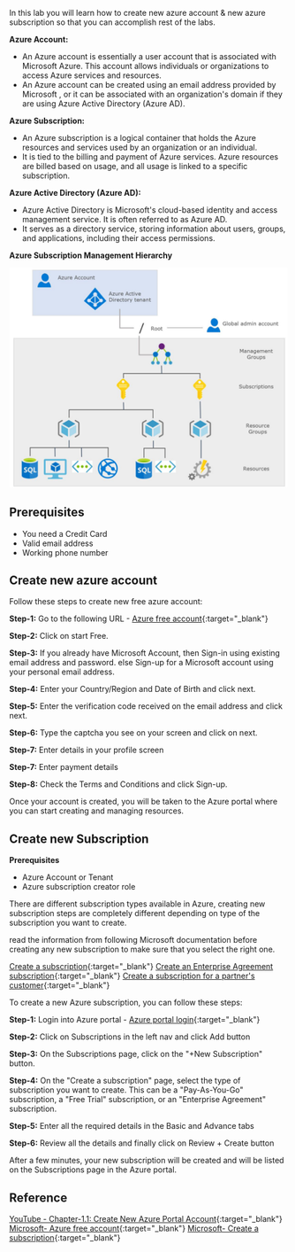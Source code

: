<!-- # Chapter 2.1: Create Azure Free Account -->

In this lab you will learn how to create new azure account & new azure subscription so that you can accomplish rest of the labs.

**Azure Account:**
   - An Azure account is essentially a user account that is associated with Microsoft Azure. This account allows individuals or organizations to access Azure services and resources.
   - An Azure account can be created using an email address provided by Microsoft , or it can be associated with an organization's domain if they are using Azure Active Directory (Azure AD).

**Azure Subscription:**
   - An Azure subscription is a logical container that holds the Azure resources and services used by an organization or an individual.
   - It is tied to the billing and payment of Azure services. Azure resources are billed based on usage, and all usage is linked to a specific subscription.   

**Azure Active Directory (Azure AD):**
   - Azure Active Directory is Microsoft's cloud-based identity and access management service. It is often referred to as Azure AD.
   - It serves as a directory service, storing information about users, groups, and applications, including their access permissions.

**Azure Subscription Management Hierarchy**

![image.jpg](images/image-38.jpg)


## Prerequisites

- You need a Credit Card
- Valid email address
- Working phone number

## Create new azure account

Follow these steps to create new free azure account:


**Step-1:** Go to the following URL - [Azure free account](https://azure.microsoft.com/en-us/free/){:target="_blank"}

**Step-2:** Click on start Free.

**Step-3:** If you already have Microsoft Account, then Sign-in using existing email address and password. else Sign-up for a Microsoft account using your personal email address.

**Step-4:** Enter your Country/Region and Date of Birth and click next.

**Step-5:** Enter the verification code received on the email address and click next.

**Step-6:** Type the captcha you see on your screen and click on next.

**Step-7:** Enter details in your profile screen 

**Step-7:** Enter payment details

**Step-8:** Check the Terms and Conditions and click Sign-up.

Once your account is created, you will be taken to the Azure portal where you can start creating and managing resources.

## Create new Subscription

**Prerequisites** 

- Azure Account or Tenant
- Azure subscription creator role

There are different subscription types available in Azure, creating new subscription steps are completely different depending on type of the subscription you want to create.

read the information from following Microsoft documentation before creating any new subscription to make sure that you select the right one.

[Create a subscription](https://learn.microsoft.com/en-us/azure/cost-management-billing/manage/create-subscription#create-a-subscription){:target="_blank"}
[Create an Enterprise Agreement subscription](https://learn.microsoft.com/en-us/azure/cost-management-billing/manage/create-enterprise-subscription){:target="_blank"}
[Create a subscription for a partner's customer](https://learn.microsoft.com/en-us/azure/cost-management-billing/manage/create-customer-subscription){:target="_blank"}

To create a new Azure subscription, you can follow these steps:

**Step-1:** Login into Azure portal - [Azure portal login](https://portal.azure.com/){:target="_blank"}

**Step-2:** Click on Subscriptions in the left nav and click Add button

**Step-3:** On the Subscriptions page, click on the "+New Subscription" button.

**Step-4:** On the "Create a subscription" page, select the type of subscription you want to create. This can be a "Pay-As-You-Go" subscription, a "Free Trial" subscription, or an "Enterprise Agreement" subscription.

**Step-5:** Enter all the required details in the Basic and Advance tabs

**Step-6:** Review all the details and finally click on Review + Create button

After a few minutes, your new subscription will be created and will be listed on the Subscriptions page in the Azure portal.

## Reference
[YouTube - Chapter-1.1: Create New Azure Portal Account](https://www.youtube.com/watch?v=cX0ikhVkCcY&t=35s){:target="_blank"}
[Microsoft- Azure free account](https://azure.microsoft.com/en-us/free/){:target="_blank"}
[Microsoft- Create a subscription](https://learn.microsoft.com/en-us/azure/cost-management-billing/manage/direct-ea-administration?WT.mc_id=Portal-Microsoft_Azure_Ea#create-a-subscription){:target="_blank"}
